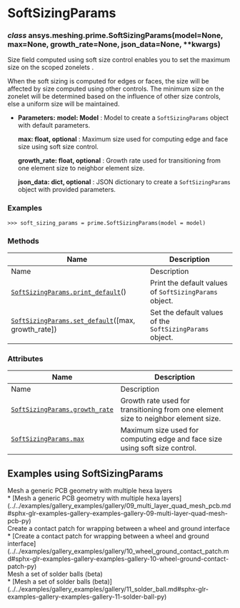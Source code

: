 # SoftSizingParams

<a id="ansys.meshing.prime.SoftSizingParams"></a>

### *class* ansys.meshing.prime.SoftSizingParams(model=None, max=None, growth_rate=None, json_data=None, \*\*kwargs)

Size field computed using soft size control enables you to set the maximum size on the scoped zonelets .

When the soft sizing is computed for edges or faces, the size will be affected by size computed using other controls.
The minimum size on the zonelet will be determined based on the influence of other size controls,
else a uniform size will be maintained.

* **Parameters:**
  **model: Model**
  : Model to create a `SoftSizingParams` object with default parameters.

  **max: float, optional**
  : Maximum size used for computing edge and face size using soft size control.

  **growth_rate: float, optional**
  : Growth rate used for transitioning from one element size to neighbor element size.

  **json_data: dict, optional**
  : JSON dictionary to create a `SoftSizingParams` object with provided parameters.

### Examples

```pycon
>>> soft_sizing_params = prime.SoftSizingParams(model = model)
```

<!-- !! processed by numpydoc !! -->

### Methods

| Name | Description |
|------------------------------------------------------------------------------------------------------------------------------------------------------------|----------------------------------------------------------|
| Name | Description |
| [`SoftSizingParams.print_default`](ansys.meshing.prime.SoftSizingParams.print_default.md#ansys.meshing.prime.SoftSizingParams.print_default)()             | Print the default values of `SoftSizingParams` object.   |
| [`SoftSizingParams.set_default`](ansys.meshing.prime.SoftSizingParams.set_default.md#ansys.meshing.prime.SoftSizingParams.set_default)([max, growth_rate]) | Set the default values of the `SoftSizingParams` object. |

### Attributes

| Name | Description |
|------------------------------------------------------------------------------------------------------------------------------------------|--------------------------------------------------------------------------------------|
| Name | Description |
| [`SoftSizingParams.growth_rate`](ansys.meshing.prime.SoftSizingParams.growth_rate.md#ansys.meshing.prime.SoftSizingParams.growth_rate)   | Growth rate used for transitioning from one element size to neighbor element size.   |
| [`SoftSizingParams.max`](ansys.meshing.prime.SoftSizingParams.max.md#ansys.meshing.prime.SoftSizingParams.max)                           | Maximum size used for computing edge and face size using soft size control.          |

<a id="examples-using-softsizingparams"></a>

## Examples using SoftSizingParams

<div class="sphx-glr-thumbnails">
<!-- thumbnail-parent-div-open --><div class="sphx-glr-thumbcontainer" tooltip="Summary: This example demonstrates how to set the base mesh size and number of layers for each solid in a generic PCB geometry and then generate a mesh.">  <div class="sphx-glr-thumbnail-title">Mesh a generic PCB geometry with multiple hexa layers</div>
</div>
* [Mesh a generic PCB geometry with multiple hexa layers](../../examples/gallery_examples/gallery/09_multi_layer_quad_mesh_pcb.md#sphx-glr-examples-gallery-examples-gallery-09-multi-layer-quad-mesh-pcb-py)

<div class="sphx-glr-thumbcontainer" tooltip="Summary: This example demonstrates how to create a contact patch for use with wrapping to avoid meshing into a narrow contact region between two objects.">  <div class="sphx-glr-thumbnail-title">Create a contact patch for wrapping between a wheel and ground interface</div>
</div>
* [Create a contact patch for wrapping between a wheel and ground interface](../../examples/gallery_examples/gallery/10_wheel_ground_contact_patch.md#sphx-glr-examples-gallery-examples-gallery-10-wheel-ground-contact-patch-py)

<div class="sphx-glr-thumbcontainer" tooltip="Summary: This example demonstrates how to mesh a set of solder balls with mainly hexahedral elements. The solder is initially modelled as cylindrical to allow meshing using stacker and then local match morph controls are applied to recover the spherical shapes.">  <div class="sphx-glr-thumbnail-title">Mesh a set of solder balls (beta)</div>
</div>
* [Mesh a set of solder balls (beta)](../../examples/gallery_examples/gallery/11_solder_ball.md#sphx-glr-examples-gallery-examples-gallery-11-solder-ball-py)

<!-- thumbnail-parent-div-close --></div>
<!-- vale on -->
